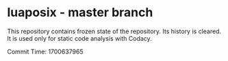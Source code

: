 # luaposix - master branch

This repository contains frozen state of the repository.
Its history is cleared. It is used only for static code
analysis with Codacy.

Commit Time: 1700637965